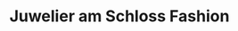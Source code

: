 ---
title: "Juwelier am Schloss Fashion"
url: /schwetzingen/juwelier-am-schloss-fashion/
shop: Modehaus
---